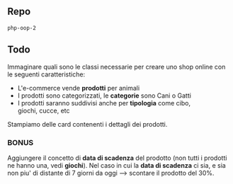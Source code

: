 ## Repo
`php-oop-2`

## Todo
Immaginare quali sono le classi necessarie per creare uno shop online con le seguenti caratteristiche:

- L'e-commerce vende **prodotti** per animali
- I prodotti sono categorizzati, le **categorie** sono Cani o Gatti
- I prodotti saranno suddivisi anche per **tipologia** come cibo, giochi, cucce, etc

Stampiamo delle card contenenti i dettagli dei prodotti.

### BONUS
Aggiungere il concetto di **data di scadenza** del prodotto (non tutti i prodotti ne hanno una, vedi **giochi**).
Nel caso in cui la **data di scadenza** ci sia, e sia non piu' di distante di 7 giorni da oggi --> scontare il prodotto del 30%.